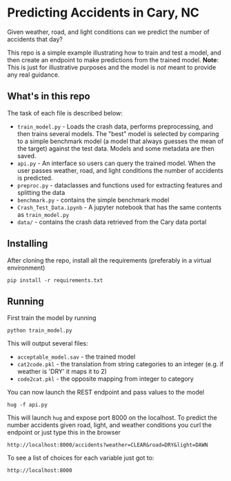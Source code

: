 # Predicting Accidents in Cary, NC

Given weather, road, and light conditions can we predict the number of accidents that day?

This repo is a simple example illustrating how to train and test a model, and then create an endpoint to make predictions from the trained model.
**Note**: This is just for illustrative purposes and the model is *not* meant to provide any real guidance.

## What's in this repo
The task of each file is described below:
* `train_model.py` - Loads the crash data, performs preprocessing, and then trains several models. The "best" model is selected by comparing to a simple benchmark model (a model that always guesses the mean of the target) against the test data. Models and some metadata are then saved.
* `api.py` - An interface so users can query the trained model. When the user passes weather, road, and light conditions the number of accidents is predicted.
* `preproc.py` - dataclasses and functions used for extracting features and splitting the data
* `benchmark.py` - contains the simple benchmark model
* `Crash_Test_Data.ipynb` - A jupyter notebook that has the same contents as `train_model.py`
* `data/` - contains the crash data retrieved from the Cary data portal

## Installing
After cloning the repo, install all the requirements (preferably in a virtual environment)
```
pip install -r requirements.txt
```


## Running
First train the model by running
```
python train_model.py
```
This will output several files:
* `acceptable_model.sav` - the trained model
* `cat2code.pkl` - the translation from string categories to an integer (e.g. if weather is 'DRY' it maps it to 2)
* `code2cat.pkl` - the opposite mapping from integer to category

You can now launch the REST endpoint and pass values to the model
```
hug -f api.py
```

This will launch `hug` and expose port 8000 on the localhost. To predict the number accidents given road, light, and weather conditions you curl the endpoint or just type this in the browser
```
http://localhost:8000/accidents?weather=CLEAR&road=DRY&light=DAWN
```

To see a list of choices for each variable just got to:
```
http://localhost:8000
```
